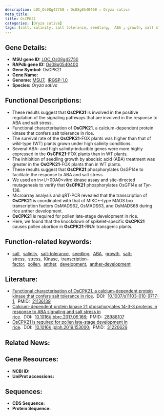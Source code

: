 ```yaml
---
description: LOC_Os08g42750 ; Os08g0540400 ; Oryza sativa
meta_title:
title: OsCPK21
categories: [Oryza sativa]
tags: [salt, salinity, salt tolerance, seedling,  ABA , growth, salt stress, stress, Kinase, ABA, transcription factor, pollen, anther, development, anther development]
---
```


## Gene Details:
- **MSU gene ID:** [LOC_Os08g42750](http://rice.uga.edu/cgi-bin/ORF_infopage.cgi?orf=LOC_Os08g42750)  
- **RAPdb gene ID:** [Os08g0540400](https://rapdb.dna.affrc.go.jp/locus/?name=Os08g0540400)  
- **Gene Symbol:** OsCPK21
- **Gene Name:**
- **Genome:**  [MSU7](http://rice.uga.edu/),&nbsp;&nbsp;[IRGSP-1.0](https://rapdb.dna.affrc.go.jp/download/irgsp1.html)
- **Species:** *Oryza sativa*

## Functional Descriptions:
   - These results suggest that **OsCPK21** is involved in the positive regulation of the signaling pathways that are involved in the response to ABA and salt stress.
   - Functional characterisation of **OsCPK21**, a calcium-dependent protein kinase that confers salt tolerance in rice.
   - The survival rate of the **OsCPK21**-FOX plants was higher than that of wild-type (WT) plants grown under high salinity conditions.
   - Several ABA- and high salinity-inducible genes were more highly expressed in the **OsCPK21**-FOX plants than in WT plants.
   - The inhibition of seedling growth by abscisic acid (ABA) treatment was greater in the **OsCPK21**-FOX plants than in WT plants.
   - These results suggest that **OsCPK21** phosphorylates OsGF14e to facilitate the response to ABA and salt stress.
   - We used an in<U+00A0>vitro kinase assay and site-directed mutagenesis to verify that **OsCPK21** phosphorylates OsGF14e at Tyr-138.
   - Microarray analysis and qRT-PCR revealed that the transcription of **OsCPK21** is coordinated with that of MIKC*-type MADS box transcription factors OsMADS62, OsMADS63, and OsMADS68 during rice anther development.
   - **OsCPK21** is required for pollen late-stage development in rice.
   - Here, we found that the knockdown of spikelet-specific **OsCPK21** causes pollen abortion in **OsCPK21**-RNAi transgenic plants.

## Function-related keywords:
   - [salt](/tags/salt/),&nbsp;&nbsp;[salinity](/tags/salinity/),&nbsp;&nbsp;[salt-tolerance](/tags/salt-tolerance/),&nbsp;&nbsp;[seedling](/tags/seedling/),&nbsp;&nbsp;[ABA](/tags/ABA/),&nbsp;&nbsp;[growth](/tags/growth/),&nbsp;&nbsp;[salt-stress](/tags/salt-stress/),&nbsp;&nbsp;[stress](/tags/stress/),&nbsp;&nbsp;[Kinase](/tags/Kinase/),&nbsp;&nbsp;[transcription-factor](/tags/transcription-factor/),&nbsp;&nbsp;[pollen](/tags/pollen/),&nbsp;&nbsp;[anther](/tags/anther/),&nbsp;&nbsp;[development](/tags/development/),&nbsp;&nbsp;[anther-development](/tags/anther-development/)

## Literature:
   - [Functional characterisation of OsCPK21, a calcium-dependent protein kinase that confers salt tolerance in rice](https://www.doi.org/10.1007/s11103-010-9717-1).&nbsp;&nbsp;DOI:&nbsp;&nbsp;[10.1007/s11103-010-9717-1](https://www.doi.org/10.1007/s11103-010-9717-1);&nbsp;&nbsp;PMID:&nbsp;&nbsp;[21136139](https://pubmed.ncbi.nlm.nih.gov/21136139/)
   - [Calcium-dependent protein kinase 21 phosphorylates 14-3-3 proteins in response to ABA signaling and salt stress in rice](https://www.doi.org/10.1016/j.bbrc.2017.09.166).&nbsp;&nbsp;DOI:&nbsp;&nbsp;[10.1016/j.bbrc.2017.09.166](https://www.doi.org/10.1016/j.bbrc.2017.09.166);&nbsp;&nbsp;PMID:&nbsp;&nbsp;[28988107](https://pubmed.ncbi.nlm.nih.gov/28988107/)
   - [OsCPK21 is required for pollen late-stage development in rice](https://www.doi.org/10.1016/j.jplph.2019.153000).&nbsp;&nbsp;DOI:&nbsp;&nbsp;[10.1016/j.jplph.2019.153000](https://www.doi.org/10.1016/j.jplph.2019.153000);&nbsp;&nbsp;PMID:&nbsp;&nbsp;[31220626](https://pubmed.ncbi.nlm.nih.gov/31220626/)

## Related News:

## Gene Resources:
- **NCBI ID:**  []()
- **UniProt accessions:** [](https://www.uniprot.org/uniprotkb//entry)

## Sequences:
- **CDS Sequence:**
- **Protein Sequence:**
